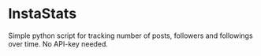 # InstaStats
Simple python script for tracking number of posts, followers and followings over time. No API-key needed.
